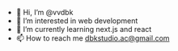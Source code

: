 - 👋 Hi, I’m @vvdbk
- 👀 I’m interested in web development
- 🌱 I’m currently learning next.js and react
- 📫 How to reach me dbkstudio.ac@gmail.com

<!---
vvdbk/vvdbk is a ✨ special ✨ repository because its `README.md` (this file) appears on your GitHub profile.
You can click the Preview link to take a look at your changes.
--->
